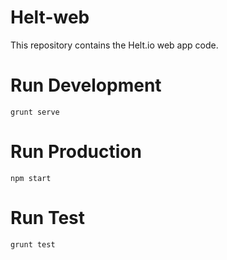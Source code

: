 Helt-web
========

This repository contains the Helt.io web app code.

Run Development
================

`grunt serve`

Run Production
================

`npm start`

Run Test
================

`grunt test`


